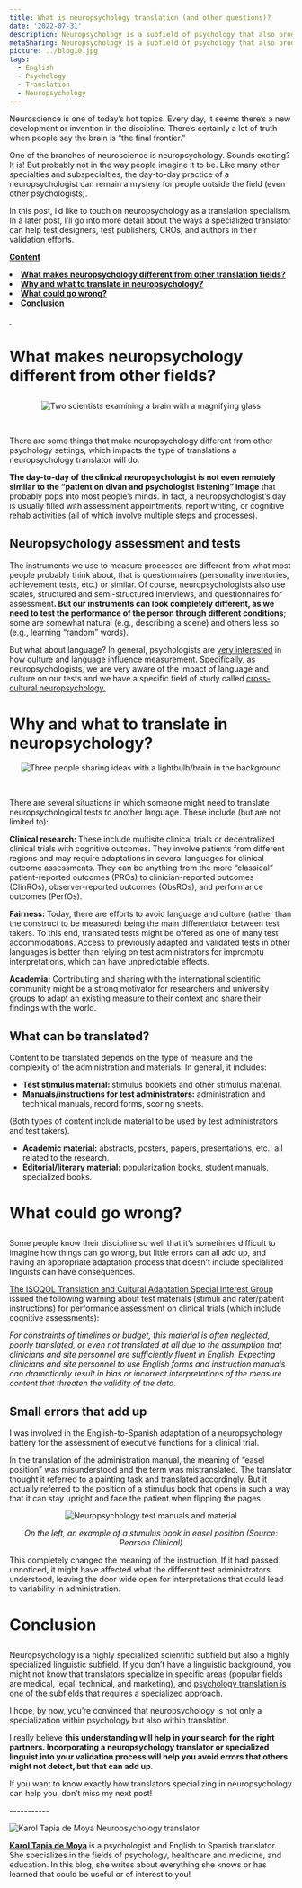 ```yaml
---
title: What is neuropsychology translation (and other questions)? 
date: '2022-07-31'
description: Neuropsychology is a subfield of psychology that also produces all kind of documentation that requires translation. Keep reading to know more about translation of neuropsychology tests and other materials. / La neuropsicología es una rama de la psicología en la que también se generan muchos documentos que es necesario traducir. En este artículo, comparto información sobre la traducción de test neuropsicológicos y otro material.
metaSharing: Neuropsychology is a subfield of psychology that also produces all kind of documentation that requires translation. Keep reading to know more about translation of neuropsychology tests and other materials.
picture: ../blog10.jpg
tags:
  - English
  - Psychology
  - Translation
  - Neuropsychology
---
```


<p>Neuroscience is one of today&rsquo;s hot topics. Every day, it seems there&rsquo;s a new development or invention in the discipline. There&rsquo;s certainly a lot of truth when people say the brain is &ldquo;the final frontier.&rdquo;</p>
<p>One of the branches of neuroscience is neuropsychology. Sounds exciting? It is! But probably not in the way people imagine it to be. Like many other specialties and subspecialties, the day-to-day practice of a neuropsychologist can remain a mystery for people outside the field (even other psychologists).</p>
<p>In this post, I&rsquo;d like to touch on neuropsychology as a translation specialism. In a later post, I&rsquo;ll go into more detail about the ways a specialized translator can help test designers, test publishers, CROs, and authors in their validation efforts.</p>

<p><strong><u>Content</u></strong></p>
<li><b><a href="#anchor-1">What makes neuropsychology different from other translation fields?</a></b></li>
<li><b><a href="#anchor-2">Why and what to translate in neuropsychology?</a></b></li>
<li><b><a href="#anchor-3">What could go wrong?</a></b></li>
<li><b><a href="#anchor-4">Conclusion</a></b></li>

<p><strong><u>&nbsp;</u></strong></p>
<p  style="scroll-margin-top: 50px" id="anchor-1"><span></p>
<h1><p><strong>What makes neuropsychology different from other fields?</strong></p></h1>

<p align="center">
  <img src="../../blog10-1.jpg " alt="Two scientists examining a brain with a magnifying glass">
</p>

<p>&nbsp;</p>
<p>There are some things that make neuropsychology different from other psychology settings, which impacts the type of translations a neuropsychology translator will do.</p>
<p><strong>The day-to-day of the clinical neuropsychologist is not even remotely similar to the &ldquo;patient on divan and psychologist listening&rdquo; image</strong> that probably pops into most people&rsquo;s minds. In fact, a neuropsychologist&rsquo;s day is usually filled with assessment appointments, report writing, or cognitive rehab activities (all of which involve multiple steps and processes).</p>
<h2>Neuropsychology assessment and tests</h2>
<p>The instruments we use to measure processes are different from what most people probably think about, that is questionnaires (personality inventories, achievement tests, etc.) or similar. Of course, neuropsychologists also use scales, structured and semi-structured interviews, and questionnaires for assessment<strong>. But our instruments can look completely different, as we need to test the performance of the person through different conditions</strong>; some are somewhat natural (e.g., describing a scene) and others less so (e.g., learning &ldquo;random&rdquo; words).</p>
<p>But what about language? In general, psychologists are <a href="https://link.springer.com/article/10.1007/s40167-017-0050-2">very interested</a> in how culture and language influence measurement. Specifically, as neuropsychologists, we are very aware of the impact of language and culture on our tests and we have a specific field of study called <a href="https://www.taylorfrancis.com/books/edit/10.4324/9780203936290/international-handbook-cross-cultural-neuropsychology-barbara-uzzell-marcel-ponton-alfredo-ardila?refId=0a8fca94-72e9-4e90-ae54-0c5e32b73386&amp;context=ubx">cross-cultural neuropsychology.</a></p>

<p  style="scroll-margin-top: 50px" id="anchor-2"><span></p>
<h1><p><strong><h1>Why and what to translate in neuropsychology?</h1></strong></p></h1>

<p align="center">
  <img src="../../blog10-2.jpg " alt="Three people sharing ideas with a lightbulb/brain in the background">
</p>
<p>&nbsp;</p>
<p>There are several situations in which someone might need to translate neuropsychological tests to another language. These include (but are not limited to):</p>
<p><strong>Clinical research: </strong>These include multisite clinical trials or decentralized clinical trials with cognitive outcomes. They involve patients from different regions and may require adaptations in several languages for clinical outcome assessments. They can be anything from the more &ldquo;classical&rdquo; patient-reported outcomes (PROs) to clinician-reported outcomes (ClinROs), observer-reported outcomes (ObsROs), and performance outcomes (PerfOs).</p>
<p><strong>Fairness: </strong>Today, there are efforts to avoid language and culture (rather than the construct to be measured) being the main differentiator between test takers. To this end, translated tests might be offered as one of many test accommodations. Access to previously adapted and validated tests in other languages is better than relying on test administrators for impromptu interpretations, which can have unpredictable effects.</p>
<p><strong>Academia:</strong> Contributing and sharing with the international scientific community might be a strong motivator for researchers and university groups to adapt an existing measure to their context and share their findings with the world.</p>
<h2>What can be translated?</h2>
<p>Content to be translated depends on the type of measure and the complexity of the administration and materials. In general, it includes:</p>
<ul>
<li><strong>Test stimulus material: </strong>stimulus booklets and other stimulus material.</li>
<li><strong>Manuals/instructions for test administrators: </strong>administration and technical manuals, record forms, scoring sheets.</li>
</ul>
<p>(Both types of content include material to be used by test administrators and test takers).</p>
<ul>
<li><strong>Academic material:</strong> abstracts, posters, papers, presentations, etc.; all related to the research.</li>
<li><strong>Editorial/literary material:</strong> popularization books, student manuals, specialized books.</li>
</ul>
<p  style="scroll-margin-top: 50px" id="anchor-3"><span></p>
<h1><p><strong>What could go wrong?</strong></p></h1>
<p>Some people know their discipline so well that it&rsquo;s sometimes difficult to imagine how things can go wrong, but little errors can all add up, and having an appropriate adaptation process that doesn&rsquo;t include specialized linguists can have consequences.</p>
<p><a href="https://jpro.springeropen.com/articles/10.1186/s41687-020-00248-z">The ISOQOL Translation and Cultural Adaptation Special Interest Group</a> issued the following warning about test materials (stimuli and rater/patient instructions) for performance assessment on clinical trials (which include cognitive assessments):</p>
<p><em>For constraints of timelines or budget, this material is often neglected, poorly translated, or even not translated at all due to the assumption that clinicians and site personnel are sufficiently fluent in English. Expecting clinicians and site personnel to use English forms and instruction manuals can dramatically result in bias or incorrect interpretations of the measure content that threaten the validity of the data</em>.</p>
<h2>Small errors that add up</h2>
<p>I was involved in the English-to-Spanish adaptation of a neuropsychology battery for the assessment of executive functions for a clinical trial.</p>
<p>In the translation of the administration manual, the meaning of &ldquo;easel position&rdquo; was misunderstood and the term was mistranslated. The translator thought it referred to a painting task and translated accordingly. But it actually referred to the position of a stimulus book that opens in such a way that it can stay upright and face the patient when flipping the pages.</p>

<p align="center">
  <img src="../../blog10-3.jpg " alt="Neuropsychology test manuals and material">
</p>
<p align="center">
  <i>On the left, an example of a stimulus book in easel position (Source: Pearson Clinical)</i>

<p>This completely changed the meaning of the instruction. If it had passed unnoticed, it might have affected what the different test administrators understood, leaving the door wide open for interpretations that could lead to variability in administration.</p>

<p  style="scroll-margin-top: 50px" id="anchor-4"><span></p>
<h1><p><strong>Conclusion</strong></p></h1>

<p>Neuropsychology is a highly specialized scientific subfield but also a highly specialized linguistic subfield. If you don&rsquo;t have a linguistic background, you might not know that translators specialize in specific areas (popular fields are medical, legal, technical, and marketing), and <a href="https://psytranslations.com/blog/blog_7_I_Psychology_translation_as_a_specialism/">psychology translation is one of the subfields</a> that requires a specialized approach.</p>
<p>I hope, by now, you&rsquo;re convinced that neuropsychology is not only a specialization within psychology but also within translation.</p>
<p>I really believe <strong>this understanding will help in your search for the right partners. Incorporating a neuropsychology translator or specialized linguist into your validation process will help you avoid errors that others might not detect, but that can add up</strong>.</p>
<p>If you want to know exactly how translators specializing in neuropsychology can help you, don&rsquo;t miss my next post!</p>
<p>
    -----------
</p>
<p>
<p align="left">
  <img src="../../karol small.jpg " alt="Karol Tapia de Moya Neuropsychology translator">
</p>
    <strong>
        <a href="https://psytranslations.com/contact/">Karol Tapia de Moya</a>
    </strong>
    is a psychologist and English to Spanish translator. She specializes in the
    fields of psychology, healthcare and medicine, and education. In this blog,
she writes about everything she knows
    or has learned that could be useful or of interest to you!
</p>
<div>
    <div>
        <div id="_com_7">
        </div>
    </div>
</div>
<div>
    <div>
        <div id="_com_7">
        </div>
    </div>
</div>
